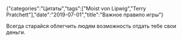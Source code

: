 {"categories":"Цитаты","tags":["Moist von Lipwig","Terry Pratchett"],"date":"2019-07-01","title":"Важное правило игры"}

Всегда старайся облегчить людям возможность отдать тебе свои деньги.
